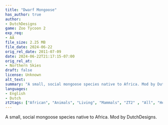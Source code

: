 ```yaml
---
title: "Dwarf Mongoose"
has_author: true
author: 
- DutchDesigns
game: Zoo Tycoon 2
exp_req: 
- AA
file_size: 2.25 MB
file_date: 2024-06-22
orig_rel_date: 2011-07-09
date: 2024-06-22T21:17:15-07:00
orig_rel_at: 
- Northern Skies
draft: false
license: Unknown
alt_text: 
summary: "A small, social mongoose species native to Africa. Mod by DutchDesigns."
languages:
- English
- Dutch
zt2tags: ["African", "Animals", "Living", "Mammals", "ZT2" , "All", "Herpestids"]
---
```


A small, social mongoose species native to Africa. Mod by DutchDesigns.